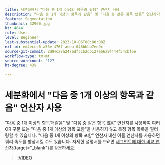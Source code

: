 ```yaml
---
title: 세분화에서 "다음 중 1개 이상의 항목과 같음" 연산자 사용
description: “다음 중 1개 이상의 항목과 같음” 및 “다음 중 같은 항목 없음” 연산자가 세그먼트 빌더에 추가되었습니다. 이들 연산자를 사용하여 여러 OR 구문 또는 “다음 중 1개 이상의 항목 포함” 연산자를 사용하지 않고 특정 항목 목록을 필터링할 수 있습니다. “다음 중 1개 이상의 항목 포함” 연산자 대신 이들 연산자를 사용하면 쿼리 속도를 향상시킬 수도 있습니다.
feature: Segmentation
thumbnail: 32960.jpg
kt: 4844
role: User
level: Beginner
last-substantial-update: 2023-10-06T00:00:00Z
exl-id: ed4eccc6-a56e-4767-aeea-046bbbb7ee9c
source-git-commit: 2d94ca8a247adfccb2db127eb6a9f444f54cbf6e
workflow-type: tm+mt
source-wordcount: '127'
ht-degree: 43%

---
```


# 세분화에서 &quot;다음 중 1개 이상의 항목과 같음&quot; 연산자 사용

&quot;다음 중 1개 이상의 항목과 같음&quot; 및 &quot;다음 중 같은 항목 없음&quot; 연산자를 사용하여 여러 OR 구문 또는 &quot;다음 중 1개 이상의 항목 포함&quot;을 사용하지 않고 특정 항목 목록을 필터링할 수 있습니다. &quot;다음 중 1개 이상의 항목 포함&quot; 연산자 대신 이들 연산자를 사용하면 쿼리 속도를 향상시킬 수도 있습니다. 자세한 설명서를 보려면 [세그먼트에 대한 비교 연산자](https://experienceleague.adobe.com/docs/analytics/components/segmentation/segment-reference/seg-operators.html?lang=ko){target="_blank"}를 방문하세요.

>[!VIDEO](https://video.tv.adobe.com/v/32960/?quality=12&learn=on)
